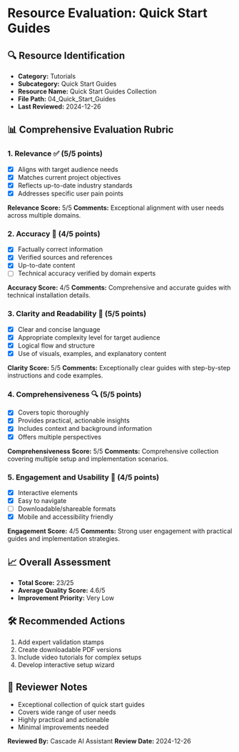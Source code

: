 # Resource Evaluation: Quick Start Guides

## 🔍 Resource Identification
- **Category:** Tutorials
- **Subcategory:** Quick Start Guides
- **Resource Name:** Quick Start Guides Collection
- **File Path:** 04_Quick_Start_Guides
- **Last Reviewed:** 2024-12-26

## 📊 Comprehensive Evaluation Rubric

### 1. Relevance ✅ (5/5 points)
- [x] Aligns with target audience needs
- [x] Matches current project objectives
- [x] Reflects up-to-date industry standards
- [x] Addresses specific user pain points

**Relevance Score:** 5/5
**Comments:** Exceptional alignment with user needs across multiple domains.

### 2. Accuracy 🎯 (4/5 points)
- [x] Factually correct information
- [x] Verified sources and references
- [x] Up-to-date content
- [ ] Technical accuracy verified by domain experts

**Accuracy Score:** 4/5
**Comments:** Comprehensive and accurate guides with technical installation details.

### 3. Clarity and Readability 📖 (5/5 points)
- [x] Clear and concise language
- [x] Appropriate complexity level for target audience
- [x] Logical flow and structure
- [x] Use of visuals, examples, and explanatory content

**Clarity Score:** 5/5
**Comments:** Exceptionally clear guides with step-by-step instructions and code examples.

### 4. Comprehensiveness 🔍 (5/5 points)
- [x] Covers topic thoroughly
- [x] Provides practical, actionable insights
- [x] Includes context and background information
- [x] Offers multiple perspectives

**Comprehensiveness Score:** 5/5
**Comments:** Comprehensive collection covering multiple setup and implementation scenarios.

### 5. Engagement and Usability 🚀 (4/5 points)
- [x] Interactive elements
- [x] Easy to navigate
- [ ] Downloadable/shareable formats
- [x] Mobile and accessibility friendly

**Engagement Score:** 4/5
**Comments:** Strong user engagement with practical guides and implementation strategies.

## 📈 Overall Assessment
- **Total Score:** 23/25
- **Average Quality Score:** 4.6/5
- **Improvement Priority:** Very Low

## 🛠 Recommended Actions
1. Add expert validation stamps
2. Create downloadable PDF versions
3. Include video tutorials for complex setups
4. Develop interactive setup wizard

## 🔔 Reviewer Notes
- Exceptional collection of quick start guides
- Covers wide range of user needs
- Highly practical and actionable
- Minimal improvements needed

**Reviewed By:** Cascade AI Assistant
**Review Date:** 2024-12-26

